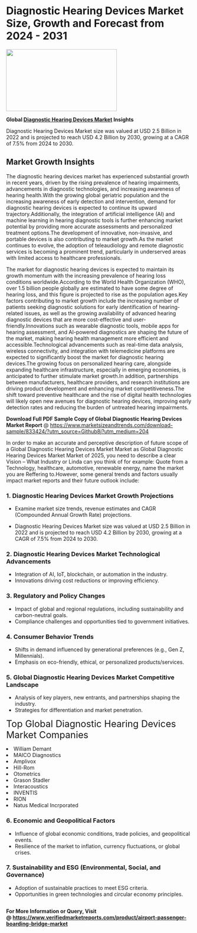 <H1>Diagnostic Hearing Devices Market Size, Growth and Forecast from 2024 - 2031</H1><img class="aligncenter size-medium wp-image-584254" src="https://thirdeyenews.in/wp-content/uploads/2024/09/Global-Market-Research-300x168.jpeg" alt="" width="300" height="168" /><p><strong>Global&nbsp;<a href="https://www.marketsizeandtrends.com/download-sample/833424/?utm_source=Github8j?utm_medium=204">Diagnostic Hearing Devices Market</a> Insights</strong></p><p>Diagnostic Hearing Devices Market size was valued at USD 2.5 Billion in 2022 and is projected to reach USD 4.2 Billion by 2030, growing at a CAGR of 7.5% from 2024 to 2030.</p><p><h2>Market Growth Insights</h2> <p>The diagnostic hearing devices market has experienced substantial growth in recent years, driven by the rising prevalence of hearing impairments, advancements in diagnostic technologies, and increasing awareness of hearing health.With the growing global geriatric population and the increasing awareness of early detection and intervention, demand for diagnostic hearing devices is expected to continue its upward trajectory.Additionally, the integration of artificial intelligence (AI) and machine learning in hearing diagnostic tools is further enhancing market potential by providing more accurate assessments and personalized treatment options.The development of innovative, non-invasive, and portable devices is also contributing to market growth.As the market continues to evolve, the adoption of teleaudiology and remote diagnostic services is becoming a prominent trend, particularly in underserved areas with limited access to healthcare professionals.</p> <p>The market for diagnostic hearing devices is expected to maintain its growth momentum with the increasing prevalence of hearing loss conditions worldwide.According to the World Health Organization (WHO), over 1.5 billion people globally are estimated to have some degree of hearing loss, and this figure is projected to rise as the population ages.Key factors contributing to market growth include the increasing number of patients seeking diagnostic solutions for early identification of hearing-related issues, as well as the growing availability of advanced hearing diagnostic devices that are more cost-effective and user-friendly.Innovations such as wearable diagnostic tools, mobile apps for hearing assessment, and AI-powered diagnostics are shaping the future of the market, making hearing health management more efficient and accessible.Technological advancements such as real-time data analysis, wireless connectivity, and integration with telemedicine platforms are expected to significantly boost the market for diagnostic hearing devices.The growing focus on personalized hearing care, alongside expanding healthcare infrastructure, especially in emerging economies, is anticipated to further stimulate market growth.In addition, partnerships between manufacturers, healthcare providers, and research institutions are driving product development and enhancing market competitiveness.The shift toward preventive healthcare and the rise of digital health technologies will likely open new avenues for diagnostic hearing devices, improving early detection rates and reducing the burden of untreated hearing impairments.<p><span class=""><strong>Download Full PDF Sample Copy of Global Diagnostic Hearing Devices Market Report</strong> @ <a href="https://www.marketsizeandtrends.com/download-sample/833424/?utm_source=Github8j?utm_medium=204" target="_blank">https://www.marketsizeandtrends.com/download-sample/833424/?utm_source=Github8j?utm_medium=204</a></span></p><p>In order to make an accurate and perceptive description of future scope of a Global&nbsp;Diagnostic Hearing Devices Market Market as Global&nbsp;Diagnostic Hearing Devices Market Market of 2025, you need to describe a clear Vision &ndash; What Industry or Linda can you think of for example: Quote from a Technology, healthcare, automotive, renewable energy, name the market you are Reffering to.However, some general trends and factors usually impact market reports and their future outlook include:</p><h3>1.&nbsp;<strong>Diagnostic Hearing Devices Market Growth Projections</strong></h3><ul><li>Examine market size trends, revenue estimates and CAGR (Compounded Annual Growth Rate) projections.</li><li><p>Diagnostic Hearing Devices Market size was valued at USD 2.5 Billion in 2022 and is projected to reach USD 4.2 Billion by 2030, growing at a CAGR of 7.5% from 2024 to 2030.</p></li></ul><h3>2.&nbsp;<strong>Diagnostic Hearing Devices Market Technological Advancements</strong></h3><ul><li>Integration of AI, IoT, blockchain, or automation in the industry.</li><li>Innovations driving cost reductions or improving efficiency.</li></ul><h3>3.&nbsp;<strong>Regulatory and Policy Changes</strong></h3><ul><li>Impact of global and regional regulations, including sustainability and carbon-neutral goals.</li><li>Compliance challenges and opportunities tied to government initiatives.</li></ul><h3>4.&nbsp;<strong>Consumer Behavior Trends</strong></h3><ul><li>Shifts in demand influenced by generational preferences (e.g., Gen Z, Millennials).</li><li>Emphasis on eco-friendly, ethical, or personalized products/services.</li></ul><h3>5.&nbsp;<strong>Global Diagnostic Hearing Devices Market Competitive Landscape</strong></h3><ul><li>Analysis of key players, new entrants, and partnerships shaping the industry.</li><li>Strategies for differentiation and market penetration.</li></ul><p data-pm-slice="1 1 []"><span style="color: inherit; font-family: inherit; font-size: 25px;">Top Global Diagnostic Hearing Devices Market Companies</span></p><div class="" data-test-id=""><p><li>William Demant</li><li> MAICO Diagnostics</li><li> Amplivox</li><li> Hill-Rom</li><li> Otometrics</li><li> Grason Stadler</li><li> Interacoustics</li><li> INVENTIS</li><li> RION</li><li> Natus Medical Incrporated</li></p></div><h3>6.&nbsp;<strong>Economic and Geopolitical Factors</strong></h3><ul><li>Influence of global economic conditions, trade policies, and geopolitical events.</li><li>Resilience of the market to inflation, currency fluctuations, or global crises.</li></ul><h3>7.&nbsp;<strong>Sustainability and ESG (Environmental, Social, and Governance)</strong></h3><ul><li>Adoption of sustainable practices to meet ESG criteria.</li><li>Opportunities in green technologies and circular economy principles.</li></ul><h2><strong style="font-size: 14px;">For More Information or Query, Visit @&nbsp;</strong><a style="background-color: #ffffff; font-size: 14px;" href="https://www.marketsizeandtrends.com/report/diagnostic-hearing-devices-market/" target="_blank">https://www.verifiedmarketreports.com/product/airport-passenger-boarding-bridge-market</a></h2>